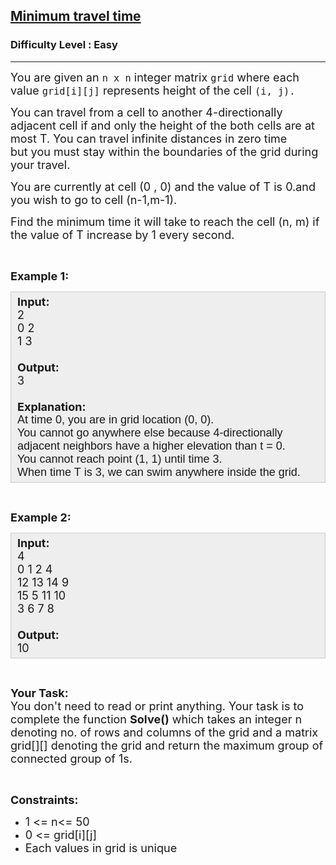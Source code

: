 <h2><a href="https://practice.geeksforgeeks.org/problems/minimum-travel-time/1?utm_source=youtube&utm_medium=collab_striver_ytdescription&utm_campaign=minimum-travel-time">Minimum travel time</a></h2><h3>Difficulty Level : Easy</h3><hr><div class="problems_problem_content__Xm_eO"><p><span style="font-size:18px">You are given an&nbsp;<code>n x n</code>&nbsp;integer matrix&nbsp;<code>grid</code>&nbsp;where each value&nbsp;<code>grid[i][j]</code>&nbsp;represents height of the&nbsp;cell&nbsp;<code>(i, j).</code></span></p>

<p><span style="font-size:18px">You can travel from a cell to another 4-directionally adjacent cell if and only the height of the both cells are at most T.&nbsp;</span><span style="font-size:18px">You can travel infinite distances in zero time but&nbsp;you must stay within the boundaries of the grid during your travel.</span></p>

<p><span style="font-size:18px">You are currently at cell (0 , 0) and the value of T is 0.and you wish to go to cell (n-1,m-1).</span></p>

<p><span style="font-size:18px">Find the&nbsp;minimum time it will take to reach the cell (n, m) if the value of T increase by 1 every second.</span></p>

<p>&nbsp;</p>

<p><span style="font-size:18px"><strong>Example 1:</strong></span></p>

<div style="background: rgb(238, 238, 238); border: 1px solid rgb(204, 204, 204); padding: 5px 10px; --darkreader-inline-bgimage: initial; --darkreader-inline-bgcolor:#222426; --darkreader-inline-border-top:#3e4446; --darkreader-inline-border-right:#3e4446; --darkreader-inline-border-bottom:#3e4446; --darkreader-inline-border-left:#3e4446;"><span style="font-size:18px"><strong>Input:</strong><br>
2<br>
0 2<br>
1 3<br>
<br>
<strong>Output:</strong><br>
3<br>
<br>
<strong>Explanation:</strong><br>
<span style="font-family:arial,helvetica,sans-serif">At time 0, you are in grid location (0, 0).<br>
You cannot go anywhere else because 4-directionally adjacent neighbors have a higher elevation than t = 0.<br>
You cannot reach point (1, 1) until time 3.<br>
When time T&nbsp;is 3, we can swim anywhere inside the grid.</span></span></div>

<p>&nbsp;</p>

<p><span style="font-size:18px"><strong>Example 2:</strong></span></p>

<div style="background: rgb(238, 238, 238); border: 1px solid rgb(204, 204, 204); padding: 5px 10px; --darkreader-inline-bgimage: initial; --darkreader-inline-bgcolor:#222426; --darkreader-inline-border-top:#3e4446; --darkreader-inline-border-right:#3e4446; --darkreader-inline-border-bottom:#3e4446; --darkreader-inline-border-left:#3e4446;"><span style="font-size:18px"><strong>Input:</strong><br>
4<br>
0 1 2 4<br>
12 13 14 9<br>
15 5&nbsp;11 10<br>
3 6 7 8&nbsp;<br>
<br>
<strong>Output:</strong><br>
10</span></div>

<p>&nbsp;</p>

<p><span style="font-size:18px"><strong>Your Task:</strong><br>
You don't need to read or print anything. Your task is to complete the function <strong>Solve()</strong> which takes an integer n denoting no. of rows and columns&nbsp;of the grid and a matrix grid[][] denoting the grid and return the maximum group of connected group of 1s.</span></p>

<p>&nbsp;</p>

<p><span style="font-size:18px"><strong>Constraints:</strong></span></p>

<ul>
	<li><span style="font-size:18px">1 &lt;= n&lt;= 50</span></li>
	<li><span style="font-size:18px">0 &lt;= grid[i][j] </span></li>
	<li><span style="font-size:18px">Each values in grid is unique</span></li>
</ul>

<p>&nbsp;</p>
</div>